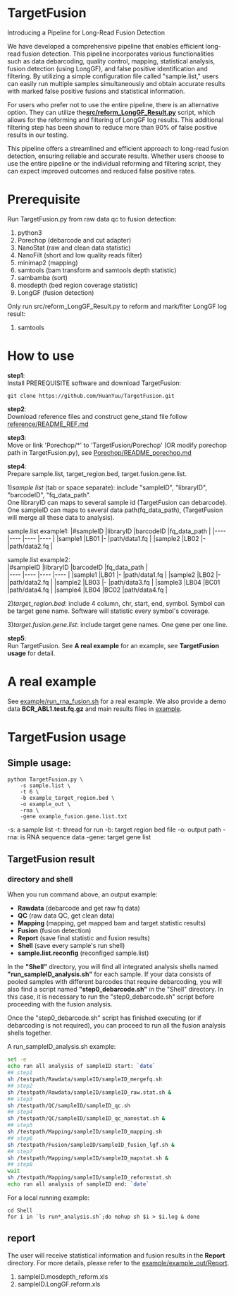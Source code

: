 # TargetFusion
Introducing a Pipeline for Long-Read Fusion Detection

We have developed a comprehensive pipeline that enables efficient long-read fusion detection. This pipeline incorporates various functionalities such as data debarcoding, quality control, mapping, statistical analysis, fusion detection (using LongGF), and false positive identification and filtering. By utilizing a simple configuration file called "sample.list," users can easily run multiple samples simultaneously and obtain accurate results with marked false positive fusions and statistical information.

For users who prefer not to use the entire pipeline, there is an alternative option. They can utilize the[**src/reform_LongGF_Result.py**](https://github.com/HuanYuu/TargetFusion/blob/main/src/reform_LongGF_Result.py) script, which allows for the reforming and filtering of LongGF log results. This additional filtering step has been shown to reduce more than 90% of false positive results in our testing.

This pipeline offers a streamlined and efficient approach to long-read fusion detection, ensuring reliable and accurate results. Whether users choose to use the entire pipeline or the individual reforming and filtering script, they can expect improved outcomes and reduced false positive rates.
  
# Prerequisite
Run TargetFusion.py from raw data qc to fusion detection:
1. python3
2. Porechop (debarcode and cut adapter)
3. NanoStat (raw and clean data statistic)
4. NanoFilt (short and low quality reads filter)
5. minimap2 (mapping)
6. samtools (bam transform and samtools depth statistic)
7. sambamba (sort)
8. mosdepth (bed region coverage statistic)
9. LongGF (fusion detection)
  
Only run src/reform_LongGF_Result.py to reform and mark/fiter LongGF log result:
1. samtools
  
# How to use
**step1**:  
Install PREREQUISITE software and download TargetFusion:  
```Download TargetFusion:
git clone https://github.com/HuanYuu/TargetFusion.git
```
  
**step2**:  
Download reference files and construct gene_stand file follow [reference/README_REF.md](https://github.com/HuanYuu/TargetFusion/blob/main/reference/README_REF.md)  
  
**step3**:  
Move or link 'Porechop/\*' to 'TargetFusion/Porechop' (OR modify porechop path in TargetFusion.py), see [Porechop/README_porechop.md](https://github.com/HuanYuu/TargetFusion/blob/main/Porechop/README_porechop.md)  

**step4**:  
Prepare sample.list, target_region.bed, target.fusion.gene.list.  
  
1)*sample list* (tab or space separate): include "sampleID", "libraryID", "barcodeID", "fq_data_path".  
One libraryID can maps to several sample id (TargetFusion can debarcode).  
One sampleID can maps to several data path(fq_data_path), (TargetFusion will merge all these data to analysis).  
  
sample.list example1:
|#sampleID  |libraryID  |barcodeID  |fq_data_path  |
|----       |----       |----       |----          |
|sample1    |LB01       |-          |path/data1.fq |
|sample2    |LB02       |-          |path/data2.fq |

  sample.list example2:  
|#sampleID  |libraryID  |barcodeID  |fq_data_path  |  
|----       |----       |----       |----          |
|sample1    |LB01       |-          |path/data1.fq |
|sample2    |LB02       |-          |path/data2.fq |
|sample2    |LB03       |-          |path/data3.fq |
|sample3    |LB04       |BC01       |path/data4.fq |
|sample4    |LB04       |BC02       |path/data4.fq |
  
2)*target_region.bed*: include 4 column, chr, start, end, symbol. Symbol can be target gene name. Software will statistic every symbol's coverage.
  
3)*target.fusion.gene.list*: include target gene names. One gene per one line.  
  
**step5**:  
Run TargetFusion. See **A real example** for an example, see **TargetFusion usage** for detail.  
  
# A real example
See [example/run_rna_fusion.sh](https://github.com/HuanYuu/TargetFusion/blob/main/example/run_rna_fusion.sh) for a real example. We also provide a demo data **BCR_ABL1.test.fq.gz** and main results files in [example](https://github.com/HuanYuu/TargetFusion/blob/main/example).  

# TargetFusion usage
## Simple usage:  
```example:
python TargetFusion.py \
    -s sample.list \
    -t 6 \
    -b example_target_region.bed \
    -o example_out \
    -rna \
    -gene example_fusion.gene.list.txt
```
  
-s: a sample list 
-t: thread for run 
-b: target region bed file 
-o: output path 
-rna: is RNA sequence data 
-gene: target gene list 

## TargetFusion result
### directory and shell
When you run command above, an output example:  
* **Rawdata**  (debarcode and get raw fq data)  
* **QC**  (raw data QC, get clean data)  
* **Mapping**  (mapping, get mapped bam and target statistic results)  
* **Fusion**  (fusion detection)  
* **Report**  (save final statistic and fusion results)  
* **Shell**  (save every sample's run shell)  
* **sample.list.reconfig**  (reconfiged sample.list)  

In the **"Shell"** directory, you will find all integrated analysis shells named **"run_sampleID_analysis.sh"** for each sample. If your data consists of pooled samples with different barcodes that require debarcoding, you will also find a script named **"step0_debarcode.sh"** in the "Shell" directory. In this case, it is necessary to run the "step0_debarcode.sh" script before proceeding with the fusion analysis.

Once the "step0_debarcode.sh" script has finished executing (or if debarcoding is not required), you can proceed to run all the fusion analysis shells together.
  
A run_sampleID_analysis.sh example:  
```run_example_analysis.sh
set -e
echo run all analysis of sampleID start: `date`
## step1
sh /testpath/Rawdata/sampleID/sampleID_mergefq.sh
## step2
sh /testpath/Rawdata/sampleID/sampleID_raw.stat.sh &
## step3
sh /testpath/QC/sampleID/sampleID_qc.sh
## step4
sh /testpath/QC/sampleID/sampleID_qc_nanostat.sh &
## step5
sh /testpath/Mapping/sampleID/sampleID_mapping.sh
## step6
sh /testpath/Fusion/sampleID/sampleID_fusion_lgf.sh &
## step7
sh /testpath/Mapping/sampleID/sampleID_mapstat.sh &
## step8
wait
sh /testpath/Mapping/sampleID/sampleID_reformstat.sh
echo run all analysis of sampleID end: `date`
```
  
For a local running example:
```example
cd Shell
for i in `ls run*_analysis.sh`;do nohup sh $i > $i.log & done
```

## report
The user will receive statistical information and fusion results in the **Report** directory. For more details, please refer to the [example/example_out/Report](https://github.com/HuanYuu/TargetFusion/blob/main/example/example_out/Report).
1. sampleID.mosdepth_reform.xls
2. sampleID.LongGF.reform.xls

